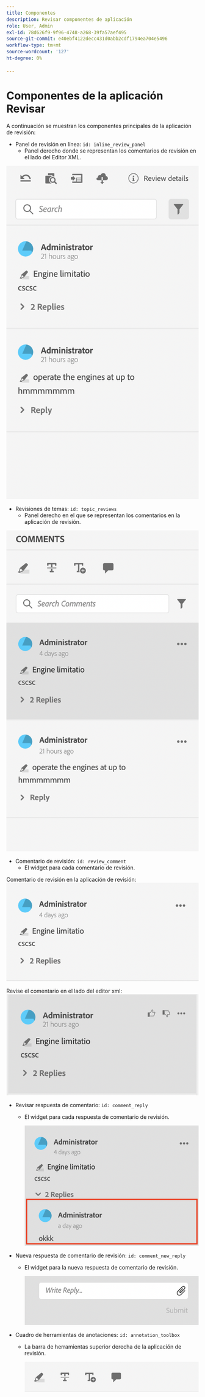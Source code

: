 ```yaml
---
title: Componentes
description: Revisar componentes de aplicación
role: User, Admin
exl-id: 78d626f9-9f96-4748-a268-39fa57aef495
source-git-commit: e40ebf4122decc431d0abb2cdf1794ea704e5496
workflow-type: tm+mt
source-wordcount: '127'
ht-degree: 0%

---
```


# Componentes de la aplicación Revisar

A continuación se muestran los componentes principales de la aplicación de revisión:

- Panel de revisión en línea: `id: inline_review_panel`
   - Panel derecho donde se representan los comentarios de revisión en el lado del Editor XML.

![Captura de pantalla del panel de revisión en línea](./imgs/inline_review.png)

- Revisiones de temas: `id: topic_reviews`
   - Panel derecho en el que se representan los comentarios en la aplicación de revisión.

![Captura de pantalla del panel de revisión del tema](./imgs/topic_reviews.png)

- Comentario de revisión: `id: review_comment`
   - El widget para cada comentario de revisión.

Comentario de revisión en la aplicación de revisión:
![Captura de pantalla del comentario de revisión](./imgs/review_comment.png)

Revise el comentario en el lado del editor xml:
![Captura de pantalla del comentario de revisión](./imgs/review_comment_xmleditor.png)

- Revisar respuesta de comentario: `id: comment_reply`
   - El widget para cada respuesta de comentario de revisión.

     ![Captura de pantalla de respuesta de comentario de revisión](./imgs/reply.png)

- Nueva respuesta de comentario de revisión: `id: comment_new_reply`
   - El widget para la nueva respuesta de comentario de revisión.

     ![Nueva captura de pantalla de respuesta de comentario de revisión](./imgs/new_reply.png)

- Cuadro de herramientas de anotaciones: `id: annotation_toolbox`
   - La barra de herramientas superior derecha de la aplicación de revisión.

     ![Captura de pantalla del cuadro de anotaciones](./imgs/annotation_toolbox.png)
